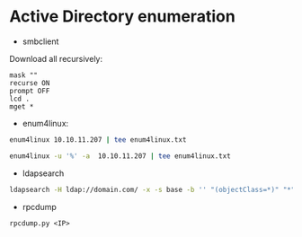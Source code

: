 # Active Directory enumeration

* smbclient

Download all recursively:

```
mask ""
recurse ON
prompt OFF
lcd .
mget *
```

* enum4linux:

```bash
enum4linux 10.10.11.207 | tee enum4linux.txt
```

```bash
enum4linux -u '%' -a  10.10.11.207 | tee enum4linux.txt
```

* ldapsearch

```bash
ldapsearch -H ldap://domain.com/ -x -s base -b '' "(objectClass=*)" "*" + > ldap-basic-info.txt
```

* rpcdump

```
rpcdump.py <IP>
```

